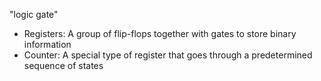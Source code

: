 "logic gate" 

* Registers: A group of flip-flops together with gates to store binary information
* Counter: A special type of register that goes through a predetermined sequence of states
